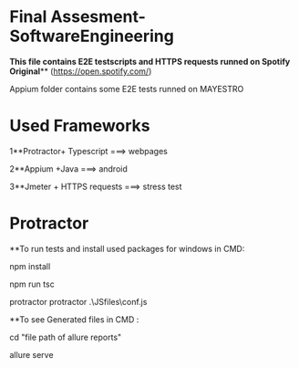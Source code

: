 # Final Assesment-SoftwareEngineering

******************This file contains E2E testscripts and HTTPS requests runned on Spotify Original******************** 
(https://open.spotify.com/)

Appium folder contains some E2E tests runned on MAYESTRO

# Used Frameworks

1**Protractor+ Typescript ===> webpages

2**Appium +Java ===> android

3**Jmeter + HTTPS requests ===> stress test

# Protractor

**To run tests and install used packages
for windows in CMD:

npm install

npm run tsc

protractor protractor .\JSfiles\conf.js

**To see Generated files in CMD : 

cd "file path of allure reports"

allure serve
